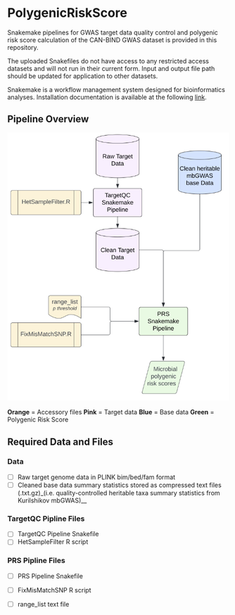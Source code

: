 # PolygenicRiskScore
Snakemake pipelines for GWAS target data quality control and polygenic risk score calculation of the CAN-BIND GWAS dataset is provided in this repository. 

The uploaded Snakefiles do not have access to any restricted access datasets and will not run in their current form. Input and output file path should be updated for application to other datasets.

Snakemake is a workflow management system designed for bioinformatics analyses. Installation documentation is available at the following [link](https://snakemake.readthedocs.io/en/stable/index.html).


## Pipeline Overview
![Pipline overview flowchart](Images/pipeline_overview.png)

**Orange** = Accessory files
**Pink** = Target data
**Blue** = Base data
**Green** = Polygenic Risk Score

## Required Data and Files

### Data
- [ ] Raw target genome data in PLINK bim/bed/fam format
- [ ] Cleaned base data summary statistics stored as compressed text files (.txt.gz)_(i.e. quality-controlled heritable taxa summary statistics from Kurilshikov mbGWAS)__

### TargetQC Pipline Files
- [ ] TargetQC Pipeline Snakefile
- [ ] HetSampleFilter R script

### PRS Pipline Files
- [ ] PRS Pipeline Snakefile
- [ ] FixMisMatchSNP R script
- [ ] range_list text file





